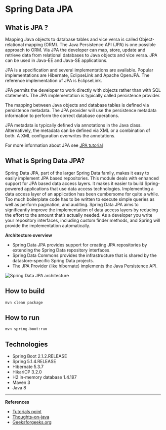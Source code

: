 # Spring Data JPA

## What is JPA ?
Mapping Java objects to database tables and vice versa is called Object-relational mapping (ORM). The Java Persistence API (JPA) is one possible approach to ORM. Via JPA the developer can map, store, update and retrieve data from relational databases to Java objects and vice versa. JPA can be used in Java-EE and Java-SE applications.

JPA is a specification and several implementations are available. Popular implementations are Hibernate, EclipseLink and Apache OpenJPA. The reference implementation of JPA is EclipseLink.

JPA permits the developer to work directly with objects rather than with SQL statements. The JPA implementation is typically called persistence provider.

The mapping between Java objects and database tables is defined via persistence metadata. The JPA provider will use the persistence metadata information to perform the correct database operations.

JPA metadata is typically defined via annotations in the Java class. Alternatively, the metadata can be defined via XML or a combination of both. A XML configuration overwrites the annotations.

For more information about JPA see [JPA tutorial](jpa_turorial.md)
## What is Spring Data JPA?
Spring Data JPA, part of the larger Spring Data family, makes it easy to easily implement JPA based repositories. This module deals with enhanced support for JPA based data access layers. It makes it easier to build Spring-powered applications that use data access technologies.
Implementing a data access layer of an application has been cumbersome for quite a while. Too much boilerplate code has to be written to execute simple queries as well as perform pagination, and auditing. Spring Data JPA aims to significantly improve the implementation of data access layers by reducing the effort to the amount that’s actually needed. As a developer you write your repository interfaces, including custom finder methods, and Spring will provide the implementation automatically.

**Architecture overview**
* Spring Data JPA provides support for creating JPA repositories by extending the Spring Data repository interfaces.
* Spring Data Commons provides the infrastructure that is shared by the datastore-specific Spring Data projects.
* The JPA Provider (like hibernate) implements the Java Persistence API.

![Spring Data JPA architecture](https://3.bp.blogspot.com/-25dgXaEwfjw/W9skvXDdZcI/AAAAAAAAEjI/lHbqfkykUtw3FzzjfEeKxQHEGGxvXBVtgCLcBGAs/s1600/springdatajpalayers.png)

## How to build
 ``` 
mvn clean package
``` 

## How to run
 ``` 
mvn spring-boot:run
 ``` 

## Technologies
* Spring Boot 2.1.2.RELEASE
* Spring 5.1.4.RELEASE
* Hibernate 5.3.7
* HikariCP 3.2.0
* H2 in-memory database 1.4.197
* Maven 3
* Java 8

---------------------------------
**References**
* [Tutorials point](https://www.tutorialspoint.com/jpa/index.htm)
* [Thoughts-on-java](https://thoughts-on-java.org/jpa-generate-primary-keys/)
* [Geeksforgeeks.org](https://www.geeksforgeeks.org/sql-server-identity/)